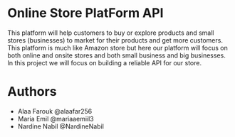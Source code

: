 # Online Store PlatForm API
This platform will help customers to buy or explore products and small stores (businesses) to market for their products and get more customers.  This platform is much like Amazon store but here our platform will focus on both online and onsite stores and both small business and big businesses. In this project we will focus on building a reliable API for our store.

# Authors
- Alaa Farouk @alaafar256
- Maria Emil @mariaaemiil3
- Nardine Nabil @NardineNabil

